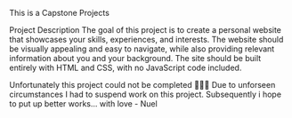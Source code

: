 This is a Capstone Projects

Project Description
The goal of this project is to create a personal website that showcases your skills, experiences, and interests. The website should be visually appealing and easy to navigate, while also providing relevant information about you and your background. The site should be built entirely with HTML and CSS, with no JavaScript code included.


Unfortunately this project could not be completed 🛑🛑🚫
Due to unforseen circumstances I had to suspend work on this project. Subsequently i hope to put up better works... with love - Nuel